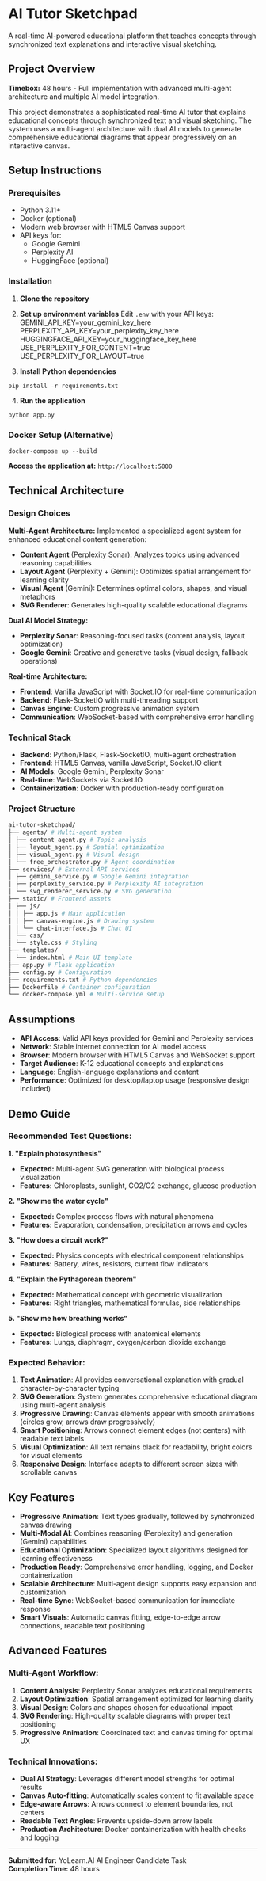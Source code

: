 ﻿# AI Tutor Sketchpad

A real-time AI-powered educational platform that teaches concepts through synchronized text explanations and interactive visual sketching.

## Project Overview

**Timebox:** 48 hours - Full implementation with advanced multi-agent architecture and multiple AI model integration.

This project demonstrates a sophisticated real-time AI tutor that explains educational concepts through synchronized text and visual sketching. The system uses a multi-agent architecture with dual AI models to generate comprehensive educational diagrams that appear progressively on an interactive canvas.

## Setup Instructions

### Prerequisites
- Python 3.11+
- Docker (optional)
- Modern web browser with HTML5 Canvas support
- API keys for:
  - Google Gemini
  - Perplexity AI
  - HuggingFace (optional)

### Installation

1. **Clone the repository**

2. **Set up environment variables**
Edit `.env` with your API keys:
GEMINI_API_KEY=your_gemini_key_here
PERPLEXITY_API_KEY=your_perplexity_key_here
HUGGINGFACE_API_KEY=your_huggingface_key_here
USE_PERPLEXITY_FOR_CONTENT=true
USE_PERPLEXITY_FOR_LAYOUT=true


3. **Install Python dependencies**
```
pip install -r requirements.txt
```

4. **Run the application**
```
python app.py
```

### Docker Setup (Alternative)
```
docker-compose up --build
```

**Access the application at:** `http://localhost:5000`

## Technical Architecture

### Design Choices

**Multi-Agent Architecture:** Implemented a specialized agent system for enhanced educational content generation:
- **Content Agent** (Perplexity Sonar): Analyzes topics using advanced reasoning capabilities
- **Layout Agent** (Perplexity + Gemini): Optimizes spatial arrangement for learning clarity  
- **Visual Agent** (Gemini): Determines optimal colors, shapes, and visual metaphors
- **SVG Renderer**: Generates high-quality scalable educational diagrams

**Dual AI Model Strategy:**
- **Perplexity Sonar**: Reasoning-focused tasks (content analysis, layout optimization)
- **Google Gemini**: Creative and generative tasks (visual design, fallback operations)

**Real-time Architecture:**
- **Frontend**: Vanilla JavaScript with Socket.IO for real-time communication
- **Backend**: Flask-SocketIO with multi-threading support  
- **Canvas Engine**: Custom progressive animation system
- **Communication**: WebSocket-based with comprehensive error handling

### Technical Stack
- **Backend**: Python/Flask, Flask-SocketIO, multi-agent orchestration
- **Frontend**: HTML5 Canvas, vanilla JavaScript, Socket.IO client
- **AI Models**: Google Gemini, Perplexity Sonar
- **Real-time**: WebSockets via Socket.IO
- **Containerization**: Docker with production-ready configuration

### Project Structure
```bash
ai-tutor-sketchpad/
├── agents/ # Multi-agent system
│ ├── content_agent.py # Topic analysis
│ ├── layout_agent.py # Spatial optimization
│ ├── visual_agent.py # Visual design
│ └── free_orchestrator.py # Agent coordination
├── services/ # External API services
│ ├── gemini_service.py # Google Gemini integration
│ ├── perplexity_service.py # Perplexity AI integration
│ └── svg_renderer_service.py # SVG generation
├── static/ # Frontend assets
│ ├── js/
│ │ ├── app.js # Main application
│ │ ├── canvas-engine.js # Drawing system
│ │ └── chat-interface.js # Chat UI
│ └── css/
│ └── style.css # Styling
├── templates/
│ └── index.html # Main UI template
├── app.py # Flask application
├── config.py # Configuration
├── requirements.txt # Python dependencies
├── Dockerfile # Container configuration
└── docker-compose.yml # Multi-service setup
```

## Assumptions

- **API Access**: Valid API keys provided for Gemini and Perplexity services
- **Network**: Stable internet connection for AI model access
- **Browser**: Modern browser with HTML5 Canvas and WebSocket support
- **Target Audience**: K-12 educational concepts and explanations
- **Language**: English-language explanations and content
- **Performance**: Optimized for desktop/laptop usage (responsive design included)

## Demo Guide

### Recommended Test Questions:

**1. "Explain photosynthesis"**
- **Expected:** Multi-agent SVG generation with biological process visualization
- **Features:** Chloroplasts, sunlight, CO2/O2 exchange, glucose production

**2. "Show me the water cycle"**  
- **Expected:** Complex process flows with natural phenomena
- **Features:** Evaporation, condensation, precipitation arrows and cycles

**3. "How does a circuit work?"**
- **Expected:** Physics concepts with electrical component relationships  
- **Features:** Battery, wires, resistors, current flow indicators

**4. "Explain the Pythagorean theorem"**
- **Expected:** Mathematical concept with geometric visualization
- **Features:** Right triangles, mathematical formulas, side relationships

**5. "Show me how breathing works"**
- **Expected:** Biological process with anatomical elements
- **Features:** Lungs, diaphragm, oxygen/carbon dioxide exchange

### Expected Behavior:
1. **Text Animation**: AI provides conversational explanation with gradual character-by-character typing
2. **SVG Generation**: System generates comprehensive educational diagram using multi-agent analysis
3. **Progressive Drawing**: Canvas elements appear with smooth animations (circles grow, arrows draw progressively)
4. **Smart Positioning**: Arrows connect element edges (not centers) with readable text labels
5. **Visual Optimization**: All text remains black for readability, bright colors for visual elements
6. **Responsive Design**: Interface adapts to different screen sizes with scrollable canvas

## Key Features

- **Progressive Animation**: Text types gradually, followed by synchronized canvas drawing
- **Multi-Modal AI**: Combines reasoning (Perplexity) and generation (Gemini) capabilities  
- **Educational Optimization**: Specialized layout algorithms designed for learning effectiveness
- **Production Ready**: Comprehensive error handling, logging, and Docker containerization
- **Scalable Architecture**: Multi-agent design supports easy expansion and customization
- **Real-time Sync**: WebSocket-based communication for immediate response
- **Smart Visuals**: Automatic canvas fitting, edge-to-edge arrow connections, readable text positioning

## Advanced Features

### Multi-Agent Workflow:
1. **Content Analysis**: Perplexity Sonar analyzes educational requirements
2. **Layout Optimization**: Spatial arrangement optimized for learning clarity  
3. **Visual Design**: Colors and shapes chosen for educational impact
4. **SVG Rendering**: High-quality scalable diagrams with proper text positioning
5. **Progressive Animation**: Coordinated text and canvas timing for optimal UX

### Technical Innovations:
- **Dual AI Strategy**: Leverages different model strengths for optimal results
- **Canvas Auto-fitting**: Automatically scales content to fit available space
- **Edge-aware Arrows**: Arrows connect to element boundaries, not centers
- **Readable Text Angles**: Prevents upside-down arrow labels
- **Production Architecture**: Docker containerization with health checks and logging

---

**Submitted for:** YoLearn.AI AI Engineer Candidate Task  
**Completion Time:** 48 hours
